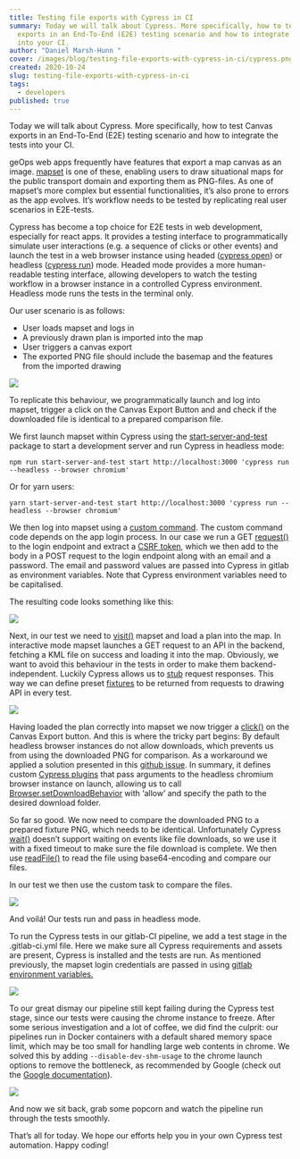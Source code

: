 ```yaml
---
title: Testing file exports with Cypress in CI
summary: Today we will talk about Cypress. More specifically, how to test Canvas
  exports in an End-To-End (E2E) testing scenario and how to integrate the tests
  into your CI.
author: "Daniel Marsh-Hunn "
cover: /images/blog/testing-file-exports-with-cypress-in-ci/cypress.png
created: 2020-10-24
slug: testing-file-exports-with-cypress-in-ci
tags:
  - developers
published: true
---
```

Today we will talk about Cypress. More specifically, how to test Canvas exports in an End-To-End (E2E) testing scenario and how to integrate the tests into your CI.

geOps web apps frequently have features that export a map canvas as an image. [mapset](https://editor.mapset.ch/) is one of these, enabling users to draw situational maps for the public transport domain and exporting them as PNG-files. As one of mapset’s more complex but essential functionalities, it’s also prone to errors as the app evolves. It’s workflow needs to be tested by replicating real user scenarios in E2E-tests.

[](https://www.cypress.io/)Cypress has become a top choice for E2E tests in web development, especially for react apps. It provides a testing interface to programmatically simulate user interactions (e.g. a sequence of clicks or other events) and launch the test in a web browser instance using headed ([cypress open](https://docs.cypress.io/guides/guides/command-line.html#cypress-open)) or headless ([cypress run](https://docs.cypress.io/guides/guides/command-line.html#cypress-run)) mode. Headed mode provides a more human-readable testing interface, allowing developers to watch the testing workflow in a browser instance in a controlled Cypress environment. Headless mode runs the tests in the terminal only.

Our user scenario is as follows:

*   User loads mapset and logs in
*   A previously drawn plan is imported into the map
*   User triggers a canvas export
*   The exported PNG file should include the basemap and the features from the imported drawing

![](/images/blog/testing-file-exports-with-cypress-in-ci/image1.png)

To replicate this behaviour, we programmatically launch and log into mapset, trigger a click on the Canvas Export Button and and check if the downloaded file is identical to a prepared comparison file.

We first launch mapset within Cypress using the [start-server-and-test](https://github.com/bahmutov/start-server-and-test) package to start a development server and run Cypress in headless mode:

`npm run start-server-and-test start http://localhost:3000 'cypress run --headless --browser chromium'`

Or for yarn users:

`yarn start-server-and-test start http://localhost:3000 'cypress run --headless --browser chromium'`

We then log into mapset using a [custom command](https://docs.cypress.io/api/cypress-api/custom-commands.html). The custom command code depends on the app login process. In our case we run a GET [request()](https://docs.cypress.io/api/commands/request.html) to the login endpoint and extract a [CSRF token](https://portswigger.net/web-security/csrf/tokens), which we then add to the body in a POST request to the login endpoint along with an email and a password. The email and password values are passed into Cypress in gitlab as environment variables. Note that Cypress environment variables need to be capitalised.

The resulting code looks something like this:

![](/images/blog/testing-file-exports-with-cypress-in-ci/code_01.png)

Next, in our test we need to [visit()](https://docs.cypress.io/api/commands/visit.html) mapset and load a plan into the map. In interactive mode mapset launches a GET request to an API in the backend, fetching a KML file on success and loading it into the map. Obviously, we want to avoid this behaviour in the tests in order to make them backend-independent. Luckily Cypress allows us to [stub](https://docs.cypress.io/guides/guides/stubs-spies-and-clocks.html#Stubshttps://docs.cypress.io/guides/guides/stubs-spies-and-clocks.html#Stubs) request responses. This way we can define preset [fixtures](https://docs.cypress.io/api/commands/fixture.html) to be returned from requests to drawing API in every test.

![](/images/blog/testing-file-exports-with-cypress-in-ci/code_02.png)

Having loaded the plan correctly into mapset we now trigger a [click()](https://docs.cypress.io/api/commands/click.html) on the Canvas Export button. And this is where the tricky part begins: By default headless browser instances do not allow downloads, which prevents us from using the downloaded PNG for comparison. As a workaround we applied a solution presented in this [github issue](https://github.com/cypress-io/cypress/issues/949#issuecomment-666638986). In summary, it defines custom [Cypress plugins](https://docs.cypress.io/api/plugins/writing-a-plugin.html) that pass arguments to the headless chromium browser instance on launch, allowing us to call [Browser.setDownloadBehavior](https://vanilla.aslushnikov.com/?Browser.setDownloadBehavior) with ‘allow’ and specify the path to the desired download folder.

So far so good. We now need to compare the downloaded PNG to a prepared fixture PNG, which needs to be identical. Unfortunately Cypress [wait()](https://docs.cypress.io/api/commands/wait.html) doesn’t support waiting on events like file downloads, so we use it with a fixed timeout to make sure the file download is complete. We then use [readFile()](https://docs.cypress.io/api/commands/readfile.html) to read the file using base64-encoding and compare our files.

In our test we then use the custom task to compare the files.

![](/images/blog/testing-file-exports-with-cypress-in-ci/code_03.png)

And voilá! Our tests run and pass in headless mode.

To run the Cypress tests in our gitlab-CI pipeline, we add a test stage in the .gitlab-ci.yml file. Here we make sure all Cypress requirements and assets are present, Cypress is installed and the tests are run. As mentioned previously, the mapset login credentials are passed in using [gitlab environment variables.](https://docs.gitlab.com/ee/ci/variables/)

![](/images/blog/testing-file-exports-with-cypress-in-ci/code_04.png)

To our great dismay our pipeline still kept failing during the Cypress test stage, since our tests were causing the chrome instance to freeze. After some serious investigation and a lot of coffee, we did find the culprit: our pipelines run in Docker containers with a default shared memory space limit, which may be too small for handling large web contents in chrome. We solved this by adding `--disable-dev-shm-usage` to the chrome launch options to remove the bottleneck, as recommended by Google (check out the [Google documentation](https://developers.google.com/web/tools/puppeteer/troubleshooting#tips)).

![](/images/blog/testing-file-exports-with-cypress-in-ci/code_05.png)

And now we sit back, grab some popcorn and watch the pipeline run through the tests smoothly.

That’s all for today. We hope our efforts help you in your own Cypress test automation. Happy coding!